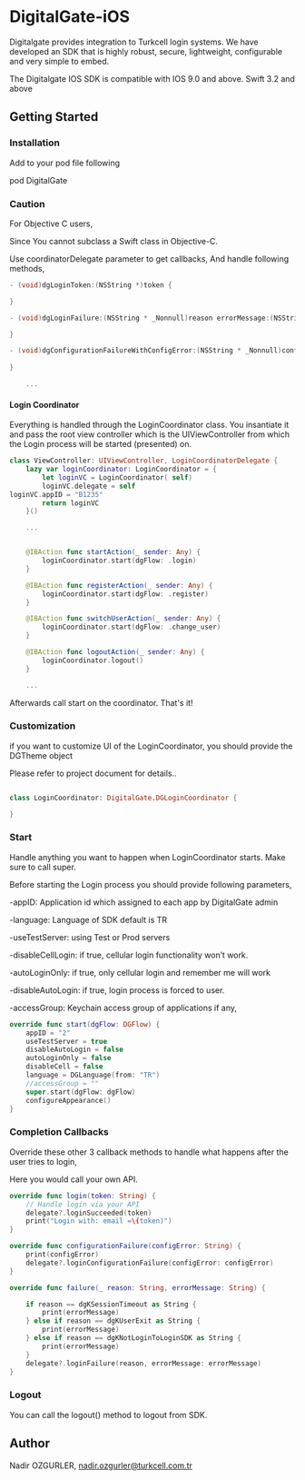 # DigitalGate-iOS

Digitalgate provides integration to Turkcell login  systems. We have developed an SDK that is highly robust, secure, lightweight, configurable and very simple to embed.

The Digitalgate IOS SDK is compatible with IOS 9.0 and above. Swift 3.2 and above

## Getting Started

### Installation

Add to your pod file following

pod DigitalGate

### Caution

For Objective C users,

Since You cannot subclass a Swift class in Objective-C.

Use coordinatorDelegate parameter to get callbacks, And handle following methods,

```objective-c
- (void)dgLoginToken:(NSString *)token {

}

- (void)dgLoginFailure:(NSString * _Nonnull)reason errorMessage:(NSString * _Nonnull)errorMessage {

}

- (void)dgConfigurationFailureWithConfigError:(NSString * _Nonnull)configError {
    
}

    ...
```

#### Login Coordinator

Everything is handled through the LoginCoordinator class. You insantiate it and pass the root view controller which is the UIViewController from which the Login process will be started (presented) on.

```swift
class ViewController: UIViewController, LoginCoordinatorDelegate {
    lazy var loginCoordinator: LoginCoordinator = {
        let loginVC = LoginCoordinator( self)
        loginVC.delegate = self
loginVC.appID = "B1235"
        return loginVC
    }()

    ...


    @IBAction func startAction(_ sender: Any) {
        loginCoordinator.start(dgFlow: .login)
    }

    @IBAction func registerAction(_ sender: Any) {
        loginCoordinator.start(dgFlow: .register)
    }

    @IBAction func switchUserAction(_ sender: Any) {
        loginCoordinator.start(dgFlow: .change_user)
    }

    @IBAction func logoutAction(_ sender: Any) {
        loginCoordinator.logout()
    }

    ...
```

Afterwards call start on the coordinator. That's it!

### Customization

if you want to customize UI of the LoginCoordinator, you should provide the DGTheme object

Please refer to project document for details..

```swift

class LoginCoordinator: DigitalGate.DGLoginCoordinator {

}

```

### Start

Handle anything you want to happen when LoginCoordinator starts. Make sure to call super.

Before starting the Login process you should provide following parameters,

-appID: Application id which assigned to each app by DigitalGate admin

-language: Language of SDK default is TR

-useTestServer: using Test or Prod servers

-disableCellLogin: if true, cellular login functionality won’t work.

-autoLoginOnly: if true, only cellular login and remember me will work

-disableAutoLogin: if true, login process is forced to user.

-accessGroup: Keychain access group of applications if any,


```swift
override func start(dgFlow: DGFlow) {
    appID = "2"
    useTestServer = true
    disableAutoLogin = false
    autoLoginOnly = false
    disableCell = false
    language = DGLanguage(from: "TR")
    //accessGroup = ""
    super.start(dgFlow: dgFlow)
    configureAppearance()
}
```

### Completion Callbacks

Override these other 3 callback methods to handle what happens after the user tries to login,

Here you would call your own API.

```swift
override func login(token: String) {
    // Handle login via your API
    delegate?.loginSucceeded(token)
    print("Login with: email =\(token)")
}

override func configurationFailure(configError: String) {
    print(configError)
    delegate?.loginConfigurationFailure(configError: configError)
}

override func failure(_ reason: String, errorMessage: String) {

    if reason == dgKSessionTimeout as String {
        print(errorMessage)
    } else if reason == dgKUserExit as String {
        print(errorMessage)
    } else if reason == dgKNotLoginToLoginSDK as String {
        print(errorMessage)
    }
    delegate?.loginFailure(reason, errorMessage: errorMessage)
}
```

### Logout

You can call the logout() method to logout from SDK.

## Author

Nadir OZGURLER, nadir.ozgurler@turkcell.com.tr
